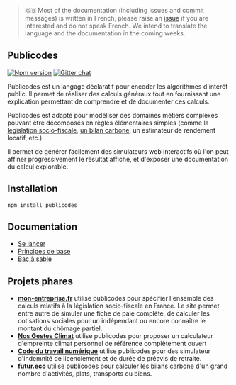 > 🇬🇧 Most of the documentation (including issues and commit messages) is written in French, please raise an [issue](https://github.com/publicodes/publicodes/issues/new) if you are interested and do not speak French. We intend to translate the language and the documentation in the coming weeks.

## Publicodes

[![Npm version](https://img.shields.io/npm/v/publicodes)](https://www.npmjs.com/package/publicodes)
[![Gitter chat](https://badges.gitter.im/publicodes/publicodes.png)](https://gitter.im/publicodes/community)

Publicodes est un langage déclaratif pour encoder les algorithmes d'intérêt
public. Il permet de réaliser des calculs généraux tout en fournissant une
explication permettant de comprendre et de documenter ces calculs.

Publicodes est adapté pour modéliser des domaines métiers complexes pouvant être
décomposés en règles élémentaires simples (comme la [législation socio-fiscale](https://github.com/betagouv/mon-entreprise/tree/master/modele-social/règles),
[un bilan carbone](https://github.com/laem/futureco-data/blob/master/co2.yaml),
un estimateur de rendement locatif, etc.).

Il permet de générer facilement des simulateurs web interactifs où l'on peut affiner
progressivement le résultat affiché, et d'exposer une documentation du calcul explorable.

## Installation

```
npm install publicodes
```

## Documentation

- [Se lancer](https://publi.codes/docs/tutoriel)
- [Principes de base](https://publi.codes/docs/principes-de-base)
- [Bac à sable](https://publi.codes/studio)

## Projets phares

- **[mon-entreprise.fr](https://mon-entreprise.urssaf.fr/simulateurs)** utilise publicodes
  pour spécifier l'ensemble des calculs relatifs à la législation socio-fiscale
  en France. Le site permet entre autre de simuler une fiche de paie complète,
  de calculer les cotisations sociales pour un indépendant ou encore connaître
  le montant du chômage partiel.
- **[Nos Gestes Climat](https://nosgestesclimat.fr)** utilise publicodes pour proposer un calculateur d'empreinte climat personnel de référence complètement ouvert
- **[Code du travail numérique](https://code.travail.gouv.fr)** utilise publicodes pour des simulateur d'indemnité de licenciement et de durée de préavis de retraite.
- **[futur.eco](https://futur.eco/)** utilise publicodes pour calculer les bilans
  carbone d'un grand nombre d'activités, plats, transports ou biens.
